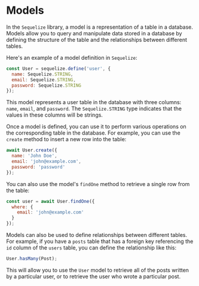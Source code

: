 # Models #

In the `Sequelize` library, a model is a representation of a table in a database. Models allow you to query and manipulate data stored in a database by defining the structure of the table and the relationships between different tables.

Here's an example of a model definition in `Sequelize`:

```javascript
const User = sequelize.define('user', {
  name: Sequelize.STRING,
  email: Sequelize.STRING,
  password: Sequelize.STRING
});
```
This model represents a user table in the database with three columns: `name`, `email`, and `password`. The `Sequelize.STRING` type indicates that the values in these columns will be strings.

Once a model is defined, you can use it to perform various operations on the corresponding table in the database. For example, you can use the `create` method to insert a new row into the table:

```javascript
await User.create({
  name: 'John Doe',
  email: 'john@example.com',
  password: 'password'
});
```
You can also use the model's `findOne` method to retrieve a single row from the table:
```javascript
const user = await User.findOne({
  where: {
    email: 'john@example.com'
  }
});
```
Models can also be used to define relationships between different tables. For example, if you have a `posts` table that has a foreign key referencing the `id` column of the `users` table, you can define the relationship like this:
```javascript
User.hasMany(Post);
```
This will allow you to use the `User` model to retrieve all of the posts written by a particular user, or to retrieve the user who wrote a particular post.